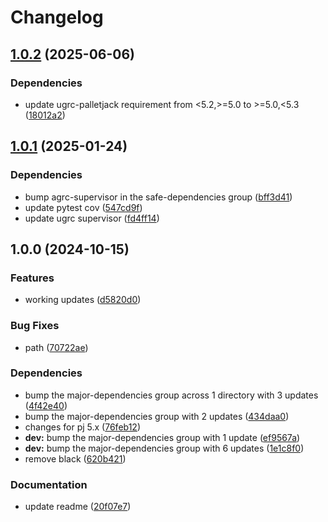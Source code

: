 # Changelog

## [1.0.2](https://github.com/agrc/nfhl-skid/compare/v1.0.1...v1.0.2) (2025-06-06)


### Dependencies

* update ugrc-palletjack requirement from &lt;5.2,&gt;=5.0 to &gt;=5.0,&lt;5.3 ([18012a2](https://github.com/agrc/nfhl-skid/commit/18012a21bd0541826ae66c3ef411d7b3c4b688f3))

## [1.0.1](https://github.com/agrc/nfhl-skid/compare/v1.0.0...v1.0.1) (2025-01-24)


### Dependencies

* bump agrc-supervisor in the safe-dependencies group ([bff3d41](https://github.com/agrc/nfhl-skid/commit/bff3d41fd4f1c593f15bc9a004a2ecfa0743b621))
* update pytest cov ([547cd9f](https://github.com/agrc/nfhl-skid/commit/547cd9fe132ae51a9c347ba1d94ed99a3c975591))
* update ugrc supervisor ([fd4ff14](https://github.com/agrc/nfhl-skid/commit/fd4ff149534fa14cbd597b18959d762be495e35e))

## 1.0.0 (2024-10-15)


### Features

* working updates ([d5820d0](https://github.com/agrc/nfhl-skid/commit/d5820d0f03d7db60dac56ab116666df31e385478))


### Bug Fixes

* path ([70722ae](https://github.com/agrc/nfhl-skid/commit/70722ae32dfd8fe13e4401b4b1b34b9109ae615e))


### Dependencies

* bump the major-dependencies group across 1 directory with 3 updates ([4f42e40](https://github.com/agrc/nfhl-skid/commit/4f42e40e7dd8defc805115927cbe324d6c7a315a))
* bump the major-dependencies group with 2 updates ([434daa0](https://github.com/agrc/nfhl-skid/commit/434daa09872943599ec40266784342fa47244566))
* changes for pj 5.x ([76feb12](https://github.com/agrc/nfhl-skid/commit/76feb12039758fc16346e70da55ae9ecda96d5c0))
* **dev:** bump the major-dependencies group with 1 update ([ef9567a](https://github.com/agrc/nfhl-skid/commit/ef9567a0b8225619389cfbf27223322e59ceea39))
* **dev:** bump the major-dependencies group with 6 updates ([1e1c8f0](https://github.com/agrc/nfhl-skid/commit/1e1c8f0e084d0168ae614c85d8ad84cc142d0f72))
* remove black ([620b421](https://github.com/agrc/nfhl-skid/commit/620b42193c3b6b82526b0922b82a2468720e9f80))


### Documentation

* update readme ([20f07e7](https://github.com/agrc/nfhl-skid/commit/20f07e7cb8ce906e64034976affae2aa2c92f9bf))
